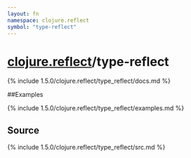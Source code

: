 ```yaml
---
layout: fn
namespace: clojure.reflect
symbol: "type-reflect"
---
```


# [clojure.reflect](../)/type-reflect

{% include 1.5.0/clojure.reflect/type_reflect/docs.md %}

##Examples

{% include 1.5.0/clojure.reflect/type_reflect/examples.md %}
## Source
{% include 1.5.0/clojure.reflect/type_reflect/src.md %}

